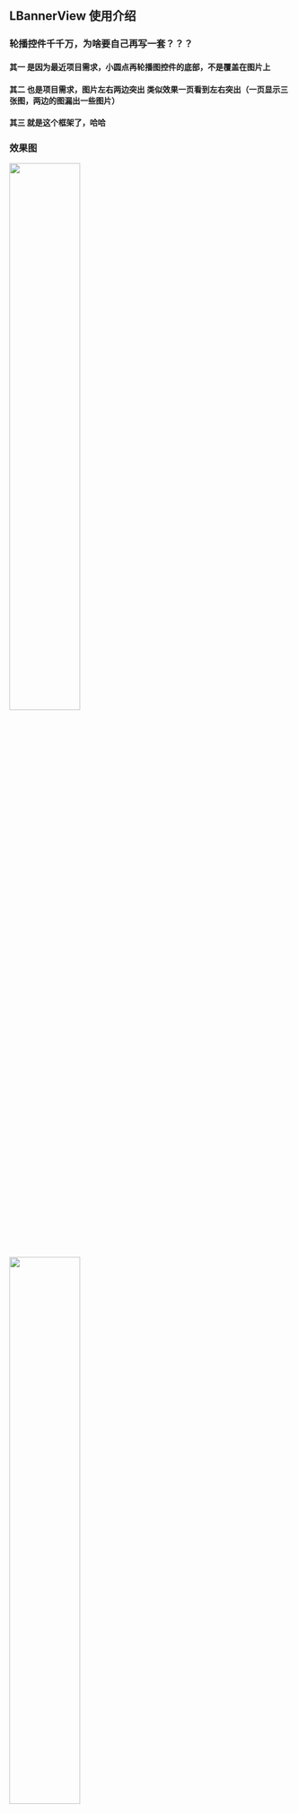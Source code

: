 ## LBannerView 使用介绍

### 轮播控件千千万，为啥要自己再写一套？？？

#### 其一 是因为最近项目需求，小圆点再轮播图控件的底部，不是覆盖在图片上

#### 其二 也是项目需求，图片左右两边突出 类似效果一页看到左右突出（一页显示三张图，两边的图漏出一些图片）

#### 其三 就是这个框架了，哈哈

### 效果图

<div class = "aaaa">
<img src="https://github.com/fazhongxu/IBannerView/blob/master/images/banner_below.png" width="50%" height="50%">

<img src="https://github.com/fazhongxu/IBannerView/blob/master/images/banner_cover.png" width="50%" height="50%">

<img src="https://github.com/fazhongxu/IBannerView/blob/master/images/screenshot_below.png" width="50%" height="50%" margin:0 auto>
</div>
